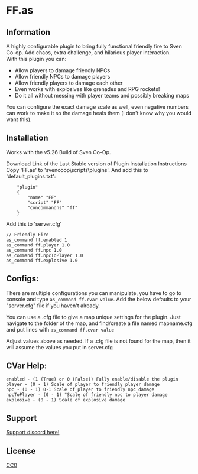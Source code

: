 # FF.as

## Information
A highly configurable plugin to bring fully functional friendly fire to Sven Co-op. Add chaos, extra challenge, and hilarious player interaction.    
With this plugin you can: 
- Allow players to damage friendly NPCs
- Allow friendly NPCs to damage players
- Allow friendly players to damage each other
- Even works with explosives like grenades and RPG rockets!
- Do it all without messing with player teams and possibly breaking maps

You can configure the exact damage scale as well, even negative numbers can work to make it so the damage heals them (I don't know why you would want this).

## Installation 
Works with the v5.26 Build of Sven Co-Op.    

Download Link of the Last Stable version of Plugin
Installation Instructions
Copy 'FF.as' to 'svencoop\scripts\plugins'. And add this to 'default_plugins.txt':

```
    "plugin"
    {
        "name" "FF"
        "script" "FF"
        "concommandns" "ff"
    }
```

Add this to 'server.cfg'

```
// Friendly Fire
as_command ff.enabled 1
as_command ff.player 1.0
as_command ff.npc 1.0
as_command ff.npcToPlayer 1.0
as_command ff.explosive 1.0
```
  
## Configs:
There are multiple configurations you can manipulate, you have to go to console and type `as_command ff.cvar value`.
Add the below defaults to your "server.cfg" file if you haven't already.

You can use a .cfg file to give a map unique settings for the plugin.
Just navigate to the folder of the map, and find/create a file named mapname.cfg and put lines with `as_command ff.cvar value`

Adjust values above as needed. If a .cfg file is not found for the map, then it will assume the values you put in server.cfg

## CVar Help:
```
enabled - (1 (True) or 0 (False)) Fully enable/disable the plugin
player - (0 - 1) Scale of player to friendly player damage
npc - (0 - 1) 0-1 Scale of player to friendly npc damage
npcToPlayer - (0 - 1) "Scale of friendly npc to player damage
explosive - (0 - 1) Scale of explosive damage
```

## Support

[Support discord here!]( https://discord.gg/3tP3Tqu983)

## License

[CC0](https://creativecommons.org/public-domain/cc0/)
